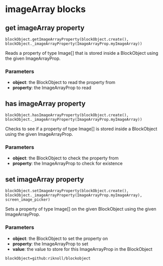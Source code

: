 # imageArray blocks

## get imageArray property

```sig
blockObject.getImageArrayProperty(blockObject.create(), blockObject._imageArrayProperty(ImageArrayProp.myImageArray))
```

Reads a property of type Image[] that is stored inside a BlockObject using the given ImageArrayProp.

### Parameters

* **object**: the BlockObject to read the property from
* **property**: the ImageArrayProp to read


## has imageArray property

```sig
blockObject.hasImageArrayProperty(blockObject.create(), blockObject._imageArrayProperty(ImageArrayProp.myImageArray))
```

Checks to see if a property of type Image[] is stored inside a BlockObject using the given ImageArrayProp.

### Parameters

* **object**: the BlockObject to check the property from
* **property**: the ImageArrayProp to check for existence


## set imageArray property

```sig
blockObject.setImageArrayProperty(blockObject.create(), blockObject._imageArrayProperty(ImageArrayProp.myImageArray), screen_image_picker)
```

Sets a property of type Image[] on the given BlockObject using the given ImageArrayProp.

### Parameters

* **object**: the BlockObject to set the property on
* **property**: the ImageArrayProp to set
* **value**: the value to store for this ImageArrayProp in the BlockObject

```package
blockObject=github:riknoll/blockobject
```
